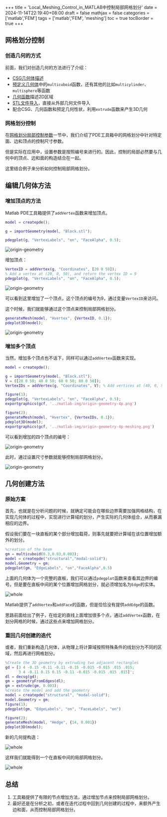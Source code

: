 +++
title = 'Local_Meshing_Control_in_MATLAB中控制局部网格划分'
date = 2024-11-14T22:19:40+08:00
draft = false
mathjax = false
categories = ['matlab','FEM']
tags = ['matlab','FEM', 'meshing']
toc = true
tocBorder = true
+++



## 网格划分控制

### 创造几何的方式

前面，我们对创造几何的方法进行了介绍：

- [CSG几何体描述](/posts/matlab/2d-geometry-csg/#2d几何的表示)
- [预定义几何体](/posts/matlab/structure-static/#matlab-pde-toolbox传统形式)中的`multicuboid`函数，还有其他的比如`multicylinder`、`multisphere`等函数
- [几何函数](/posts/matlab/geometry-function/#matlab-pde工具箱的实现)描述2D区域
- [STL文件导入](/posts/matlab/fem-meshing/#几何体)，直接从外部几何文件导入
- 配合CSG、几何函数和预定几何性状，利用`extrude`函数来产生3D几何

### 网格划分控制

在[网格划分局部控制参数](/posts/matlab/fem-meshing/#局部控制参数)一节中，我们介绍了PDE工具箱中的网格划分中针对特定面、边和顶点的控制尺寸参数。

但是实际在应用中，设置参数是按照编号来进行的。因此，控制的局部必然要与几何中的顶点、边和面的构造结合在一起。

这里结合例子来分析如何控制局部网格划分。

## 编辑几何体方法

### 增加顶点的方法

Matlab PDE工具箱提供了`addVertex`函数来增加顶点。

```matlab
model = createpde();

g = importGeometry(model, "Block.stl");

pdegplot(g, "VertexLabels", "on", "FaceAlpha", 0.5);
```

![origin-geometry](/matlab-img/origin-geometry.png)

增加顶点：

```matlab
VertexID = addVertex(g, "Coordinates", [20 0 50]); 
% Add a vertex at (20, 0, 50), and return the vertex ID = 9
pdegplot(g, "VertexLabels", "on", "FaceAlpha", 0.5);
```

![origin-geometry](/matlab-img/origin-geometry-9.png)

可以看到这里增加了一个顶点，这个顶点的编号为9，通过变量`VertexID`来访问。

这个时候，我们就能够通过这个顶点来控制局部网格划分。

```matlab
generateMesh(model, "Hvertex", {VertexID, 0.1});
pdeplot3D(model);
```

![origin-geometry](/matlab-img/origin-geometry-9-meshing.png)

### 增加多个顶点

当然，增加多个顶点也不话下，同样可以通过`addVertex`函数来实现。

```matlab
model = createpde();

g = importGeometry(model, "Block.stl");
V = ([20 0 50; 40 0 50; 60 0 50; 80 0 50]);
VertexIDs = addVertex(g, "Coordinates", V); % Add vertices at (40, 0, 50), (60, 0, 50), and (80, 0, 50), and return the vertex IDs = 10, 11, 12

figure(1);
pdegplot(g, "VertexLabels", "on", "FaceAlpha", 0.5);
exportgraphics(gcf, '../matlab-img/origin-geometry-4p.png')

figure(2);
generateMesh(model, "Hvertex", {VertexIDs, 0.1});
pdeplot3D(model);
exportgraphics(gcf, '../matlab-img/origin-geometry-4p-meshing.png')
```
可以看到增加的四个顶点的编号：

![origin-geometry](/matlab-img/origin-geometry-4p.png)

此时，通过设置尺寸参数就能够控制局部网格划分。

![origin-geometry](/matlab-img/origin-geometry-4p-meshing.png)


## 几何创建方法


### 原始方案

首先，也就是在分析问题的时候，就确定可能会在哪些边界需要加强网格结构，在实现几何体的过程中，实现进行计算域的划分，产生实际的几何体组合，从而暴漏相应的边界。

假设我们要在一块直板的某个部分增加载荷，则事先就要把计算域在该位置增加额外的划分。

```matlab
%creation of the beam
gm = multicuboid(0.3,0.03,0.003);
model = createpde("structural","modal-solid");
model.Geometry = gm;
pdegplot(gm, "EdgeLabels", "on","FaceAlpha",0.5)
```

上面的几何体为一个完整的直板，我们可以通过`pdegplot`函数来查看其边界的编号。但是要在直板中间的某个位置增加网格划分，就必须增加名为`Edge`的实体。

![whole](/matlab-img/plate-geometry.png)

Matlab提供了`addVertex`和`addFace`的函数，但是恰恰没有提供`addEdge`的函数。

思路前面给出了例子，在给定的直线上面增加很多个点，通过`addVertex`函数，在划分网格的时候，通过这些点来增加网格划分。

### 重回几何创建的迭代

或者，我们重新构造几何体，从物理上将计算域按照特殊条件的线划分为不同的区域，然后再进行网格划分。


```matlab
%Create the 3D geometry by extruding two adjacent rectangles
gd = [3 4 -0.15 -0.11 -0.11 -0.15 -0.015 -0.015 .015 .015;
      3 4 -0.11 0.15 0.15 -0.11 -0.015 -0.015 .015 .015]';
dl = decsg(gd);
gm = geometryFromEdges(dl);
gm = extrude(gm, 0.003);
%Create the model and add the geometry
model = createpde("structural", "modal-solid");
model.Geometry = gm;
figure(1);
pdegplot(gm, "EdgeLabels", "on", "FaceLabels", "on")

figure(2);
generateMesh(model, "Hedge", {14, 0.001})
pdeplot3D(model);
```
新的几何提构造：

![whole](/matlab-img/plate-geometry-2.png)

这样我们就能得到一个在直板中间的局部网格划分。

![whole](/matlab-img/plate-geometry-meshing.png)


## 总结

1. 工具箱提供了有限的节点增加方法，通过增加节点来控制局部网格划分。
2. 最好还是在分析之初，或者在迭代过程中回到几何创建的过程中，来额外产生边和面，从而控制局部网格划分。